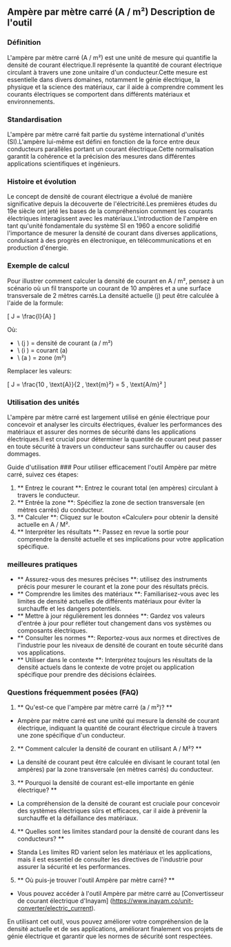 ## Ampère par mètre carré (A / m²) Description de l'outil

### Définition
L'ampère par mètre carré (A / m²) est une unité de mesure qui quantifie la densité de courant électrique.Il représente la quantité de courant électrique circulant à travers une zone unitaire d'un conducteur.Cette mesure est essentielle dans divers domaines, notamment le génie électrique, la physique et la science des matériaux, car il aide à comprendre comment les courants électriques se comportent dans différents matériaux et environnements.

### Standardisation
L'ampère par mètre carré fait partie du système international d'unités (SI).L'ampère lui-même est défini en fonction de la force entre deux conducteurs parallèles portant un courant électrique.Cette normalisation garantit la cohérence et la précision des mesures dans différentes applications scientifiques et ingénieurs.

### Histoire et évolution
Le concept de densité de courant électrique a évolué de manière significative depuis la découverte de l'électricité.Les premières études du 19e siècle ont jeté les bases de la compréhension comment les courants électriques interagissent avec les matériaux.L'introduction de l'ampère en tant qu'unité fondamentale du système SI en 1960 a encore solidifié l'importance de mesurer la densité de courant dans diverses applications, conduisant à des progrès en électronique, en télécommunications et en production d'énergie.

### Exemple de calcul
Pour illustrer comment calculer la densité de courant en A / m², pensez à un scénario où un fil transporte un courant de 10 ampères et a une surface transversale de 2 mètres carrés.La densité actuelle (j) peut être calculée à l'aide de la formule:

\[ J = \frac{I}{A} \]

Où:
- \ (j \) = densité de courant (a / m²)
- \ (i \) = courant (a)
- \ (a \) = zone (m²)

Remplacer les valeurs:

\[ J = \frac{10 \, \text{A}}{2 \, \text{m}²} = 5 \, \text{A/m}² \]

### Utilisation des unités
L'ampère par mètre carré est largement utilisé en génie électrique pour concevoir et analyser les circuits électriques, évaluer les performances des matériaux et assurer des normes de sécurité dans les applications électriques.Il est crucial pour déterminer la quantité de courant peut passer en toute sécurité à travers un conducteur sans surchauffer ou causer des dommages.

Guide d'utilisation ###
Pour utiliser efficacement l'outil Ampère par mètre carré, suivez ces étapes:
1. ** Entrez le courant **: Entrez le courant total (en ampères) circulant à travers le conducteur.
2. ** Entrée la zone **: Spécifiez la zone de section transversale (en mètres carrés) du conducteur.
3. ** Calculer **: Cliquez sur le bouton «Calculer» pour obtenir la densité actuelle en A / M².
4. ** Interpréter les résultats **: Passez en revue la sortie pour comprendre la densité actuelle et ses implications pour votre application spécifique.

### meilleures pratiques
- ** Assurez-vous des mesures précises **: utilisez des instruments précis pour mesurer le courant et la zone pour des résultats précis.
- ** Comprendre les limites des matériaux **: Familiarisez-vous avec les limites de densité actuelles de différents matériaux pour éviter la surchauffe et les dangers potentiels.
- ** Mettre à jour régulièrement les données **: Gardez vos valeurs d'entrée à jour pour refléter tout changement dans vos systèmes ou composants électriques.
- ** Consulter les normes **: Reportez-vous aux normes et directives de l'industrie pour les niveaux de densité de courant en toute sécurité dans vos applications.
- ** Utiliser dans le contexte **: Interprétez toujours les résultats de la densité actuels dans le contexte de votre projet ou application spécifique pour prendre des décisions éclairées.

### Questions fréquemment posées (FAQ)

1. ** Qu'est-ce que l'ampère par mètre carré (a / m²)? **
- Ampère par mètre carré est une unité qui mesure la densité de courant électrique, indiquant la quantité de courant électrique circule à travers une zone spécifique d'un conducteur.

2. ** Comment calculer la densité de courant en utilisant A / M²? **
- La densité de courant peut être calculée en divisant le courant total (en ampères) par la zone transversale (en mètres carrés) du conducteur.

3. ** Pourquoi la densité de courant est-elle importante en génie électrique? **
- La compréhension de la densité de courant est cruciale pour concevoir des systèmes électriques sûrs et efficaces, car il aide à prévenir la surchauffe et la défaillance des matériaux.

4. ** Quelles sont les limites standard pour la densité de courant dans les conducteurs? **
- Standa Les limites RD varient selon les matériaux et les applications, mais il est essentiel de consulter les directives de l'industrie pour assurer la sécurité et les performances.

5. ** Où puis-je trouver l'outil Ampère par mètre carré? **
- Vous pouvez accéder à l'outil Ampère par mètre carré au [Convertisseur de courant électrique d'Inayam] (https://www.inayam.co/unit-converter/electric_current).

En utilisant cet outil, vous pouvez améliorer votre compréhension de la densité actuelle et de ses applications, améliorant finalement vos projets de génie électrique et garantir que les normes de sécurité sont respectées.